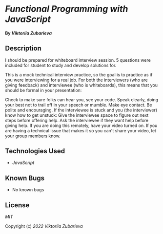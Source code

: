 # _Functional Programming with JavaScript_

#### By _**Viktoriia Zubarieva**_

## Description

I should be prepared for whiteboard interview session. 5 questions were included for student to study and develop solutions for.

This is a mock technical interview practice, so the goal is to practice as if you were interviewing for a real job. For both the interviewers (who are giving feedback) and interviewee (who is whiteboards), this means that you should be formal in your presentation:

Check to make sure folks can hear you, see your code.
Speak clearly, doing your best not to trail off in your speech or mumble.
Make eye contact.
Be polite and encouraging.
If the interviewee is stuck and you (the interviewer) know how to get unstuck:
Give the interviewee space to figure out next steps before offering help.
Ask the interviewee if they want help before giving help.
If you are doing this remotely, have your video turned on. If you are having a technical issue that makes it so you can't share your video, let your group members know.

## Technologies Used

- _JavaScript_

## Known Bugs

- No known bugs

## License

_MIT_

Copyright (c) _2022_ _Viktoriia Zubarieva_
